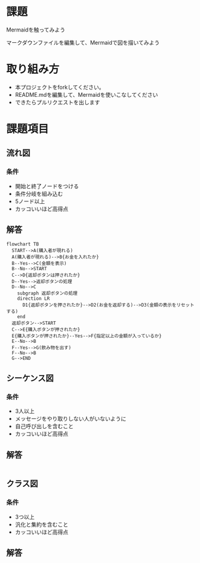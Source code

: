 # 課題
Mermaidを触ってみよう

マークダウンファイルを編集して、Mermaidで図を描いてみよう

# 取り組み方
* 本プロジェクトをforkしてください。
* README.mdを編集して、Mermaidを使いこなしてください
* できたらプルリクエストを出します

# 課題項目
## 流れ図
### 条件
- 開始と終了ノードをつける
- 条件分岐を組み込む
- 5ノード以上
- カッコいいほど高得点

## 解答
```mermaid
flowchart TB
  START-->A(購入者が現れる)
  A(購入者が現れる)-->B{お金を入れたか}
  B--Yes-->C(金額を表示)
  B--No-->START
  C-->D{返却ボタンは押されたか}
  D--Yes-->返却ボタンの処理
  D--No-->C
    subgraph 返却ボタンの処理
    direction LR
      D1{返却ボタンを押されたか}-->D2(お金を返却する)-->D3(金額の表示をリセットする)
    end
  返却ボタン-->START
  C-->E{購入ボタンが押されたか}
  E{購入ボタンが押されたか}--Yes-->F{指定以上の金額が入っているか}
  E--No-->B
  F--Yes-->G(飲み物を出す)
  F--No-->B
  G-->END
```

## シーケンス図
### 条件
- 3人以上
- メッセージをやり取りしない人がいないように
- 自己呼び出しを含むこと
- カッコいいほど高得点

## 解答
```mermaid
```

## クラス図

### 条件
- 3つ以上
- 汎化と集約を含むこと
- カッコいいほど高得点

## 解答
